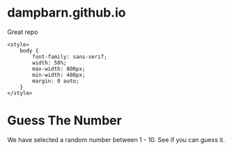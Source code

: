 # dampbarn.github.io
Great repo
<!DOCTYPE html>
<html>
<head>
	<meta charset="utf-8">
	<title> Painful test</title>

	<style>
		body {
			font-family: sans-serif;
			width: 50%;
			max-width: 800px;
			min-width: 480px;
			margin: 0 auto;
		}
	</style>
</head>
<script>var rand = Math.ceil(Math.random() * 10);
var turns = 0;
var guess;

document.getElementById('button').addEventListener('click', guess);

function guess() {
    guess = document.getElementById('textbox').value;
    if (guess == rand) {
        alert('Correct! It took you ' + turns + ' turns to guess the number!');
    } else if (guess < rand) {
        alert('Your guess is to low. Try again.');
        turns++;
    } else if (guess > rand) {
        alert('Your guess is to high. Try again.');
        turns++;
    } else {
        alert('You didn\'t enter a number. Try again.');
    }
}

document.getElementById('reset').addEventListener('click', reset);

function reset() {
    rand = Math.ceil(Math.random() * 10);
    turns = 0;
    guess = null;
    document.getElementById('textbox').value = '';
    alert('The game has been reset!');
}
</script>
<body>
	<h1>Guess The Number</h1>
	<p>
		We have selected a random number
		between 1 - 10. See if you can
		guess it.
	</p>
